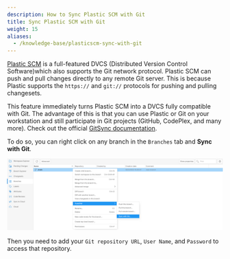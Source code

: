 ```yaml
---
description: How to Sync Plastic SCM with Git 
title: Sync Plastic SCM with Git
weight: 15
aliases:
  - /knowledge-base/plasticscm-sync-with-git
---
```


[Plastic SCM](https://www.plasticscm.com/) is a full-featured DVCS (Distributed Version Control Software)which also supports the Git network protocol.
Plastic SCM can push and pull changes directly to any remote Git server. This is because Plastic supports the `https://` and `git://` protocols for pushing and pulling changesets.

This feature immediately turns Plastic SCM into a DVCS fully compatible with Git. The advantage of this is that you can use Plastic or Git on your workstation and still participate in Git projects (GitHub, CodePlex, and many more). Check out the official [GitSync documentation](https://www.plasticscm.com/documentation/gitsync/plastic-scm-version-control-gitsync-guide).


To do so, you can right click on any branch in the `Branches` tab and **Sync with Git**.

![How to sync Plastic SCM with Git](../uploads/plastic-sync-with-git.png)

Then you need to add your `Git repository URL`, `User Name`, and `Password` to access that repository.
